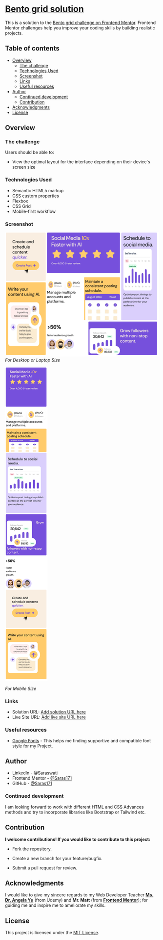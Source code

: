 # **[Bento grid solution]()**

This is a solution to the [Bento grid challenge on Frontend Mentor](). Frontend Mentor challenges help you improve your coding skills by building realistic projects.

## Table of contents

- [Overview](#overview)
  - [The challenge](#the-challenge)
  - [Technologies Used](#technologies-used)
  - [Screenshot](#screenshot)
  - [Links](#links)
  - [Useful resources](#useful-resources)
- [Author](#author)
  - [Continued development](#continued-development)
  - [Contribution](#contribution)
- [Acknowledgments](#acknowledgments)
- [License](#license)



## Overview

### The challenge

Users should be able to:

- View the optimal layout for the interface depending on their device's screen size


### Technologies Used

- Semantic HTML5 markup
- CSS custom properties
- Flexbox
- CSS Grid
- Mobile-first workflow

### Screenshot


![Design for Desktop size](./design/Bento_grid(desktop-size).jpeg)
*For Desktop or Laptop Size*


![Design for Mobile Size](./design/Bento_grid(mobile-size).jpeg)

*For Mobile Size*



### Links

- Solution URL: [Add solution URL here](https://your-solution-url.com)
- Live Site URL: [Add live site URL here](https://your-live-site-url.com)



### Useful resources

- [Google Fonts](https://fonts.google.com) - This helps me finding supportive and compatible font style for my Project.


## Author

- LinkedIn - [@Saraswati](https://www.linkedin.com/in/saraswati-rawat-534a02184)
- Frontend Mentor - [@Saras171](https://www.frontendmentor.io/profile/Saras171)
- GitHub - [@Saras171](https://github.com/saras171)


### Continued development

I am looking forward to work with different HTML and CSS Advances methods and try to incorporate libraries like Bootstrap or Tailwind etc. 


## Contribution
**I welcome contributions! If you would like to contribute to this project:**

- Fork the repository.

- Create a new branch for your feature/bugfix.

- Submit a pull request for review.


## Acknowledgments

I would like to give my sincere regards to my Web Developer Teacher **[Ms. Dr. Angela Yu](https://www.udemy.com/user/4b4368a3-b5c8-4529-aa65-2056ec31f37e/?srsltid=AfmBOoogSDbRCw3K3ukbfBqpWdYPs8gXdUV80NqjDPhFy3_2Nb9eQ-oo)** (from Udemy)  and **Mr. Matt** (from **[Frontend Mentor](https://www.frontendmentor.io/)**); for guiding me and inspire me to ameliorate my skills.

## License
This project is licensed under the [MIT License](/LICENSE).



